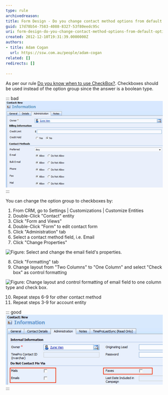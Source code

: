 ```yaml
---
type: rule
archivedreason: 
title: Form Design - Do you change contact method options from default option group to checkboxes?
guid: 17d78b54-7583-4088-8327-53f80eedc95c
uri: form-design-do-you-change-contact-method-options-from-default-option-group-to-checkboxes
created: 2012-12-10T19:31:39.0000000Z
authors:
- title: Adam Cogan
  url: https://ssw.com.au/people/adam-cogan
related: []
redirects: []

---
```


As per our rule [Do you know when to use CheckBox?](/control-choice-do-you-know-when-to-use-checkboxes). Checkboxes should be used instead of the option group since the answer is a boolean type.

::: bad  
![Figure: Bad Example - By default CRM uses option group for contact's and account's contact methods.](/rules/form-design-do-you-change-contact-method-options-from-default-option-group-to-checkboxes/CRMContactMethods.jpg)  
:::

<!--endintro-->

You can change the option group to checkboxes by:

1. From CRM, go to Settings | Customizations | Customize Entities
2. Double-Click "Contact" entity
3. Click "Form and Views"
4. Double-Click "Form" to edit contact form
5. Click "Administration" tab
6. Select a contact method field, i.e. Email
7. Click "Change Properties"
                          
![Figure: Select and change the email field's properties.](/rules/form-design-do-you-change-contact-method-options-from-default-option-group-to-checkboxes//rules/form-design-do-you-change-contact-method-options-from-default-option-group-to-checkboxes/CRMChangeContactMethodsFieldProperties.jpg)            
            
8. Click "Formatting" tab
9. Change layout from "Two Columns" to "One Column" and select "Check box" as control formatting
            
![Figure: Change layout and control formatting of email field to one column type and check box.](/rules/form-design-do-you-change-contact-method-options-from-default-option-group-to-checkboxes//rules/form-design-do-you-change-contact-method-options-from-default-option-group-to-checkboxes/CRMChangeContactMethodsFieldProperties.jpg)  
            
10. Repeat steps 6-9 for other contact method
11. Repeat steps 3-9 for account entity

::: good  
![Figure: Good example - Checkboxes are used for contact methods because they're clear and simple.](/rules/form-design-do-you-change-contact-method-options-from-default-option-group-to-checkboxes/CRMContactMethodsWithCheckboxes.jpg)  
:::

